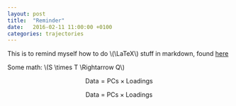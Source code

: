 ```yaml
---
layout: post
title:  "Reminder"
date:   2016-02-11 11:00:00 +0100
categories: trajectories
---
```

<script src="http://cdn.mathjax.org/mathjax/latest/MathJax.js?config=TeX-AMS-MML_HTMLorMML" type="text/javascript"></script>

This is to remind myself how to do \\(\LaTeX\\) stuff in markdown, found [here](http://gastonsanchez.com/opinion/2014/02/16/Mathjax-with-jekyll/)

Some math: \\(S \times T \Rightarrow Q\\)

$$ \mathsf{Data = PCs} \times \mathsf{Loadings} $$

$$ \mbox{Data = PCs} \times \mbox{Loadings} $$
